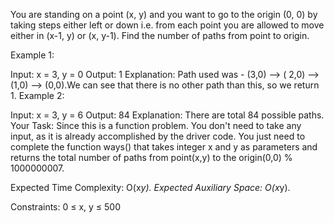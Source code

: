 You are standing on a point (x, y) and you want to go to the origin (0, 0) by taking steps either left or down i.e. from each point you are allowed to move either in (x-1, y) or (x, y-1). Find the number of paths from point to origin.

Example 1:

Input:
x = 3, y = 0 
Output: 
1
Explanation: Path used was -  (3,0)  --> ( 2,0) --> (1,0) --> (0,0).We can see that there is no other path than this, so we return 1.
Example 2:

Input:
x = 3, y = 6
Output: 
84 
Explanation:
There are total 84 possible paths.
Your Task:
Since this is a function problem. You don't need to take any input, as it is already accomplished by the driver code. You just need to complete the function ways() that takes integer x and y as parameters and returns the total number of paths from point(x,y) to the origin(0,0) % 1000000007.

Expected Time Complexity: O(x*y).
Expected Auxiliary Space: O(x*y).

Constraints:
0 ≤ x, y ≤ 500

